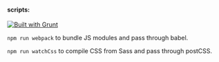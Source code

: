 #### scripts:

[![Built with Grunt](https://cdn.gruntjs.com/builtwith.svg)](https://gruntjs.com/)

`npm run webpack` to bundle JS modules and pass through babel.

`npm run watchCss` to compile CSS from Sass and pass through postCSS.
